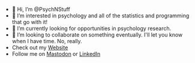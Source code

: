 - 👋 Hi, I’m @PsychNStuff
- 👀 I’m interested in psychology and all of the statistics and programming that go with it!
- 🌱 I’m currently looking for opportunities in psychology research.
- 💞️ I’m looking to collaborate on something eventually. I'll let you know when I have time. No, really.
- Check out my [Website](https://www.meganchall.com/)
- Follow me on <a rel="me" href="https://neuromatch.social/@ScienceisWhere">Mastodon</a> or [LinkedIn](http://linkedin.com/in/mhallpsych)

<!---
PsychNStuff/PsychNStuff is a ✨ special ✨ repository because its `README.md` (this file) appears on your GitHub profile.
You can click the Preview link to take a look at your changes.
--->
